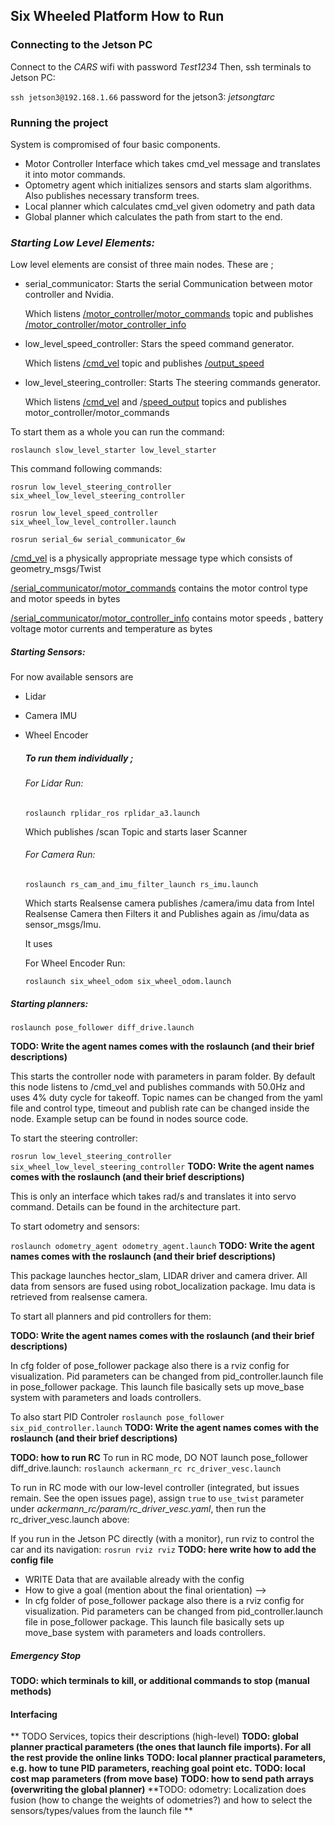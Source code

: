 ## Six Wheeled Platform How to Run

### Connecting to the Jetson PC

Connect to the *CARS* wifi with password *Test1234*
Then, ssh terminals to Jetson PC:  

`ssh jetson3@192.168.1.66`
password for the jetson3: *jetsongtarc*

### Running the project

System is compromised of four basic components.

- Motor Controller Interface which takes cmd_vel message and translates it into motor commands.
- Optometry agent which initializes sensors and starts slam algorithms. Also publishes necessary transform trees.
- Local planner which calculates cmd_vel given odometry and path data
- Global planner which calculates the path from start to the end.

### *Starting Low Level Elements:*

Low level elements are consist of three main nodes. These are ;

* serial_communicator: Starts the serial Communication between motor controller and Nvidia.

  Which listens <u>/motor_controller/motor_commands</u> topic and publishes <u>/motor_controller/motor_controller_info</u>

* low_level_speed_controller: Stars the speed command generator.

  Which listens <u>/cmd_vel</u> topic and publishes <u>/output_speed</u>

* low_level_steering_controller: Starts The steering commands generator.

  Which listens <u>/cmd_vel</u>  and /<u>speed_output</u> topics and publishes motor_controller/motor_commands</u>

To start them as a whole you can run the command:

`roslaunch slow_level_starter low_level_starter`

This command following commands:

`rosrun low_level_steering_controller six_wheel_low_level_steering_controller`

`rosrun low_level_speed_controller six_wheel_low_level_controller.launch`

`rosrun serial_6w serial_communicator_6w`



<u>/cmd_vel</u> is a physically appropriate message type which consists of geometry_msgs/Twist

<u>/serial_communicator/motor_commands</u> contains the motor control type and motor speeds in bytes

<u>/serial_communicator/motor_controller_info</u> contains motor speeds , battery voltage motor currents and temperature as bytes

##### *Starting Sensors:*

For now available sensors are

- Lidar

- Camera IMU

- Wheel Encoder

  ##### To run them individually ;

  ###### For Lidar Run:

  `roslaunch rplidar_ros rplidar_a3.launch`

  Which publishes /scan Topic and starts laser Scanner

  ###### For Camera Run:

  `roslaunch rs_cam_and_imu_filter_launch rs_imu.launch`

  Which starts Realsense camera publishes /camera/imu data from Intel Realsense Camera then Filters it and Publishes again as /imu/data as sensor_msgs/Imu.

  It uses

  For Wheel Encoder Run:

  `roslaunch six_wheel_odom six_wheel_odom.launch`









##### *Starting planners:*

`roslaunch pose_follower diff_drive.launch`




**TODO: Write the agent names comes with the roslaunch (and their brief descriptions)**

This starts the controller node with parameters in param folder. By default this node listens to /cmd_vel and publishes commands with 50.0Hz and uses 4% duty cycle for takeoff. Topic names can be changed from the yaml file and control type, timeout and publish rate can be changed inside the node. Example setup can be found in nodes source code.


To start the steering controller:

`rosrun low_level_steering_controller six_wheel_low_level_steering_controller`
**TODO: Write the agent names comes with the roslaunch (and their brief descriptions)**

This is only an interface which takes rad/s and translates it into servo command. Details can be found in the  architecture part.


To start odometry and sensors:

`roslaunch odometry_agent odometry_agent.launch`
**TODO: Write the agent names comes with the roslaunch (and their brief descriptions)**

This package launches hector_slam, LIDAR driver and camera driver. All data from sensors are fused using robot_localization package. Imu data is retrieved from realsense camera.



To start all planners and pid controllers for them:


**TODO: Write the agent names comes with the roslaunch (and their brief descriptions)**

In cfg folder of pose_follower package also there is a rviz config for visualization. Pid parameters can be changed from pid_controller.launch file in pose_follower package. This launch file basically sets up move_base system with parameters and loads controllers.

To also start PID Controler
`roslaunch pose_follower six_pid_controller.launch`
**TODO: Write the agent names comes with the roslaunch (and their brief descriptions)**

**TODO: how to run RC**
To run in RC mode, DO NOT launch pose_follower diff_drive.launch:
`roslaunch ackermann_rc rc_driver_vesc.launch`

To run in RC mode with our low-level controller (integrated, but issues remain. See the open issues page), assign `true` to `use_twist` parameter under *ackermann_rc/param/rc_driver_vesc.yaml*, then run the rc_driver_vesc.launch above:

If you run in the Jetson PC directly (with a monitor), run rviz to control the car and its navigation:
`rosrun rviz rviz`
**TODO: here write how to add the config file**
 - WRITE Data that are available already with the config
 - How to give a goal (mention about the final orientation) -->
 - In cfg folder of pose_follower package also there is a rviz config for visualization. Pid parameters can be changed from pid_controller.launch file in pose_follower package. This launch file basically sets up move_base system with parameters and loads controllers.

##### Emergency Stop
**TODO: which terminals to kill, or additional commands to stop (manual methods)**

#### Interfacing
** TODO Services, topics their descriptions (high-level)
**TODO: global planner practical parameters (the ones that launch file imports). For all the rest provide the online links**
**TODO: local planner practical parameters, e.g. how to tune PID parameters, reaching goal point etc.**
**TODO: local cost map parameters (from move base)**
**TODO: how to send path arrays (overwriting the global planner)**
**TODO: odometry: Localization does fusion (how to change the weights of odometries?) and how to select the sensors/types/values from the launch file **
